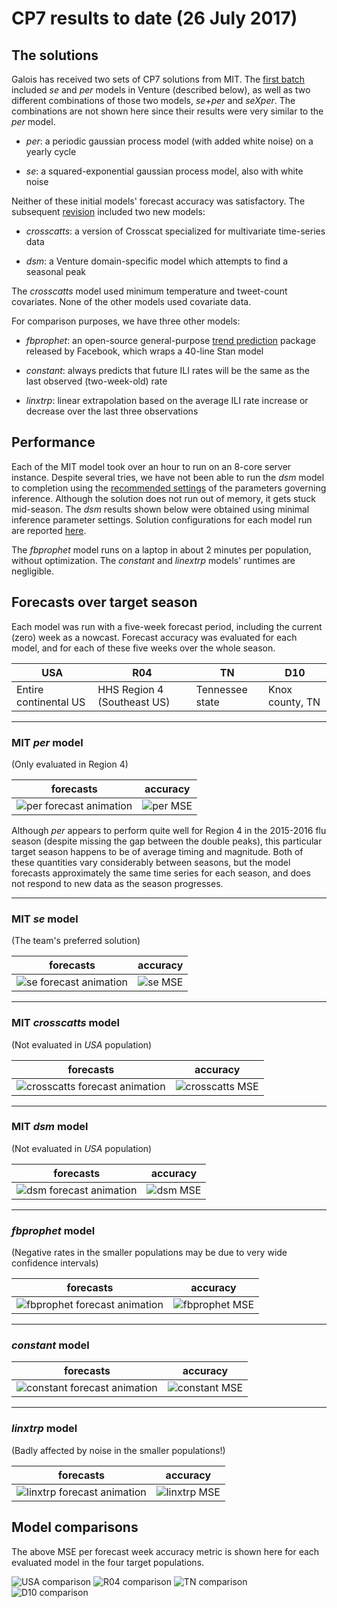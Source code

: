 # CP7 results to date (26 July 2017)

## The solutions

Galois has received two sets of CP7 solutions from MIT.
The [first batch](solution-docs/INSTALLING-v1.md) included *se* and *per* models in Venture (described below), as well as two different combinations of those two models, *se+per* and *seXper*.
The combinations are not shown here since their results were very similar to the *per* model.

- *per*: a periodic gaussian process model (with added white noise) on a yearly cycle

- *se*: a squared-exponential gaussian process model, also with white noise

Neither of these initial models' forecast accuracy was satisfactory.
The subsequent [revision](solution-docs/INSTALLING-v2.md) included two new models:

- *crosscatts*: a version of Crosscat specialized for multivariate time-series data

- *dsm*: a Venture domain-specific model which attempts to find a seasonal peak

The *crosscatts* model used minimum temperature and tweet-count covariates.
None of the other models used covariate data.

For comparison purposes, we have three other models:

- *fbprophet*: an open-source general-purpose [trend prediction](https://facebookincubator.github.io/prophet/) package released by Facebook, which wraps a 40-line Stan model

- *constant*: always predicts that future ILI rates will be the same as the last observed (two-week-old) rate

- *linxtrp*: linear extrapolation based on the average ILI rate increase or decrease over the last three observations


## Performance

Each of the MIT model took over an hour to run on an 8-core server instance.
Despite several tries, we have not been able to run the *dsm* model to completion using the [recommended settings](https://github.com/probcomp/ppaml-cp7/blob/20170707-fsaad-dpmm/INSTALLING.md#venture_dsm) of the parameters governing inference.
Although the solution does not run out of memory, it gets stuck mid-season.
The *dsm* results shown below were obtained using minimal inference parameter settings.
Solution configurations for each model run are reported [here](config/).

The *fbprophet* model runs on a laptop in about 2 minutes per population, without optimization.
The *constant* and *linextrp* models' runtimes are negligible.


## Forecasts over target season

Each model was run with a five-week forecast period, including the current (zero) week as a nowcast.
Forecast accuracy was evaluated for each model, and for each of these five weeks over the whole season.

| USA | R04 | TN | D10 |
| --- | --- | -- | --- |
| Entire continental US | HHS Region 4 (Southeast US) | Tennessee state | Knox county, TN

---

### MIT *per* model
(Only evaluated in Region 4)

| forecasts | accuracy |
| --------- | -------- |
| ![per forecast animation](results/per.gif) | ![per MSE](results/per.png) |

Although *per* appears to perform quite well for Region 4 in the 2015-2016 flu season (despite missing the gap between the double peaks), this particular target season happens to be of average timing and magnitude.
Both of these quantities vary considerably between seasons, but the model forecasts approximately the same time series for each season, and does not respond to new data as the season progresses.

---

### MIT *se* model
(The team's preferred solution)

| forecasts | accuracy |
| --------- | -------- |
| ![se forecast animation](results/se.gif) | ![se MSE](results/se.png) |

---

### MIT *crosscatts* model
(Not evaluated in *USA* population)

| forecasts | accuracy |
| --------- | -------- |
| ![crosscatts forecast animation](results/crosscatts.gif) | ![crosscatts MSE](results/crosscatts.png) |

---

### MIT *dsm* model
(Not evaluated in *USA* population)

| forecasts | accuracy |
| --------- | -------- |
| ![dsm forecast animation](results/dsm.gif) | ![dsm MSE](results/dsm.png) |

---

### *fbprophet* model
(Negative rates in the smaller populations may be due to very wide confidence intervals)

| forecasts | accuracy |
| --------- | -------- |
| ![fbprophet forecast animation](results/fbprophet.gif) | ![fbprophet MSE](results/fbprophet.png) |

---

### *constant* model

| forecasts | accuracy |
| --------- | -------- |
| ![constant forecast animation](results/constant.gif) | ![constant MSE](results/constant.png) |

---

### *linxtrp* model
(Badly affected by noise in the smaller populations!)

| forecasts | accuracy |
| --------- | -------- |
| ![linxtrp forecast animation](results/linxtrp.gif) | ![linxtrp MSE](results/linxtrp.png) |


## Model comparisons

The above MSE per forecast week accuracy metric is shown here for each evaluated model in the four target populations.

![USA comparison](results/USA.png)
![R04 comparison](results/R04.png)
![TN comparison](results/TN.png)
![D10 comparison](results/D10.png)
